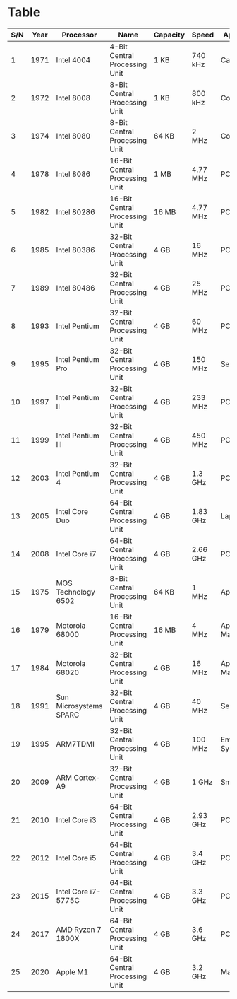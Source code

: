 # Table

| S/N | Year | Processor | Name | Capacity | Speed | Application |
| --- | --- | --- | --- | --- | --- | --- |
| 1 | 1971 | Intel 4004 | 4-Bit Central Processing Unit | 1 KB | 740 kHz | Calculators |
| 2 | 1972 | Intel 8008 | 8-Bit Central Processing Unit | 1 KB | 800 kHz | Computers |
| 3 | 1974 | Intel 8080 | 8-Bit Central Processing Unit | 64 KB | 2 MHz | Computers |
| 4 | 1978 | Intel 8086 | 16-Bit Central Processing Unit | 1 MB | 4.77 MHz | PCs |
| 5 | 1982 | Intel 80286 | 16-Bit Central Processing Unit | 16 MB | 4.77 MHz | PCs |
| 6 | 1985 | Intel 80386 | 32-Bit Central Processing Unit | 4 GB | 16 MHz | PCs |
| 7 | 1989 | Intel 80486 | 32-Bit Central Processing Unit | 4 GB | 25 MHz | PCs |
| 8 | 1993 | Intel Pentium | 32-Bit Central Processing Unit | 4 GB | 60 MHz | PCs |
| 9 | 1995 | Intel Pentium Pro | 32-Bit Central Processing Unit | 4 GB | 150 MHz | Servers |
| 10 | 1997 | Intel Pentium II | 32-Bit Central Processing Unit | 4 GB | 233 MHz | PCs |
| 11 | 1999 | Intel Pentium III | 32-Bit Central Processing Unit | 4 GB | 450 MHz | PCs |
| 12 | 2003 | Intel Pentium 4 | 32-Bit Central Processing Unit | 4 GB | 1.3 GHz | PCs |
| 13 | 2005 | Intel Core Duo | 64-Bit Central Processing Unit | 4 GB | 1.83 GHz | Laptops |
| 14 | 2008 | Intel Core i7 | 64-Bit Central Processing Unit | 4 GB | 2.66 GHz | PCs |
| 15 | 1975 | MOS Technology 6502 | 8-Bit Central Processing Unit | 64 KB | 1 MHz | Apple I |
| 16 | 1979 | Motorola 68000 | 16-Bit Central Processing Unit | 16 MB | 4 MHz | Apple Macintosh |
| 17 | 1984 | Motorola 68020 | 32-Bit Central Processing Unit | 4 GB | 16 MHz | Apple Macintosh |
| 18 | 1991 | Sun Microsystems SPARC | 32-Bit Central Processing Unit | 4 GB | 40 MHz | Servers |
| 19 | 1995 | ARM7TDMI | 32-Bit Central Processing Unit | 4 GB | 100 MHz | Embedded Systems |
| 20 | 2009 | ARM Cortex-A9 | 32-Bit Central Processing Unit | 4 GB | 1 GHz | Smartphones |
| 21 | 2010 | Intel Core i3 | 64-Bit Central Processing Unit | 4 GB | 2.93 GHz | PCs |
| 22 | 2012 | Intel Core i5 | 64-Bit Central Processing Unit | 4 GB | 3.4 GHz | PCs |
| 23 | 2015 | Intel Core i7-5775C | 64-Bit Central Processing Unit | 4 GB | 3.3 GHz | PCs |
| 24 | 2017 | AMD Ryzen 7 1800X | 64-Bit Central Processing Unit | 4 GB | 3.6 GHz | PCs |
| 25 | 2020 | Apple M1 | 64-Bit Central Processing Unit | 4 GB | 3.2 GHz | Macs |
